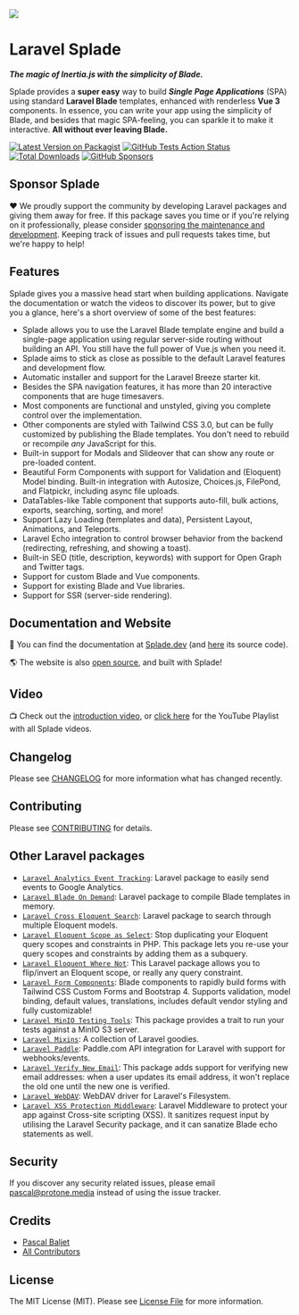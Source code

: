 <img src="https://raw.githubusercontent.com/protonemedia/laravel-splade/main/logo.svg" />

# Laravel Splade

***The magic of Inertia.js with the simplicity of Blade.***

Splade provides a **super easy** way to build ***Single Page Applications*** (SPA) using standard **Laravel Blade** templates, enhanced with renderless **Vue 3** components. In essence, you can write your app using the simplicity of Blade, and besides that magic SPA-feeling, you can sparkle it to make it interactive. **All without ever leaving Blade.**

[![Latest Version on Packagist](https://img.shields.io/packagist/v/protonemedia/laravel-splade.svg)](https://packagist.org/packages/protonemedia/laravel-splade)
[![GitHub Tests Action Status](https://img.shields.io/github/actions/workflow/status/protonemedia/laravel-splade/run-tests.yml?branch=main&label=tests)](https://github.com/protonemedia/laravel-splade/actions?query=workflow%3Arun-tests+branch%3Amain)
[![Total Downloads](https://img.shields.io/packagist/dt/protonemedia/laravel-splade.svg)](https://packagist.org/packages/protonemedia/laravel-splade)
[![GitHub Sponsors](https://img.shields.io/github/sponsors/pascalbaljet)](https://github.com/sponsors/pascalbaljet)

## Sponsor Splade

❤️ We proudly support the community by developing Laravel packages and giving them away for free. If this package saves you time or if you're relying on it professionally, please consider [sponsoring the maintenance and development](https://github.com/sponsors/pascalbaljet). Keeping track of issues and pull requests takes time, but we're happy to help!

## Features

Splade gives you a massive head start when building applications. Navigate the documentation or watch the videos to discover its power, but to give you a glance, here's a short overview of some of the best features:

* Splade allows you to use the Laravel Blade template engine and build a single-page application using regular server-side routing without building an API. You still have the full power of Vue.js when you need it.
* Splade aims to stick as close as possible to the default Laravel features and development flow.
* Automatic installer and support for the Laravel Breeze starter kit.
* Besides the SPA navigation features, it has more than 20 interactive components that are huge timesavers.
* Most components are functional and unstyled, giving you complete control over the implementation.
* Other components are styled with Tailwind CSS 3.0, but can be fully customized by publishing the Blade templates. You don't need to rebuild or recompile *any* JavaScript for this.
* Built-in support for Modals and Slideover that can show any route or pre-loaded content.
* Beautiful Form Components with support for Validation and (Eloquent) Model binding. Built-in integration with Autosize, Choices.js, FilePond, and Flatpickr, including async file uploads.
* DataTables-like Table component that supports auto-fill, bulk actions, exports, searching, sorting, and more!
* Support Lazy Loading (templates and data), Persistent Layout, Animations, and Teleports.
* Laravel Echo integration to control browser behavior from the backend (redirecting, refreshing, and showing a toast).
* Built-in SEO (title, description, keywords) with support for Open Graph and Twitter tags.
* Support for custom Blade and Vue components.
* Support for existing Blade and Vue libraries.
* Support for SSR (server-side rendering).

## Documentation and Website

📖 You can find the documentation at [Splade.dev](https://splade.dev/) (and [here](https://github.com/protonemedia/laravel-splade-docs) its source code).

🌎 The website is also [open source](https://github.com/protonemedia/splade.dev), and built with Splade!

## Video

📺 Check out the [introduction video](https://www.youtube.com/watch?v=9V9BUHtvwXI), or [click here](https://www.youtube.com/playlist?list=PLmEkRPCduet8MPP_gFm_ETJ0m74hvXZWl) for the YouTube Playlist with all Splade videos.

## Changelog

Please see [CHANGELOG](CHANGELOG.md) for more information what has changed recently.

## Contributing

Please see [CONTRIBUTING](CONTRIBUTING.md) for details.

## Other Laravel packages

* [`Laravel Analytics Event Tracking`](https://github.com/protonemedia/laravel-analytics-event-tracking): Laravel package to easily send events to Google Analytics.
* [`Laravel Blade On Demand`](https://github.com/protonemedia/laravel-blade-on-demand): Laravel package to compile Blade templates in memory.
* [`Laravel Cross Eloquent Search`](https://github.com/protonemedia/laravel-cross-eloquent-search): Laravel package to search through multiple Eloquent models.
* [`Laravel Eloquent Scope as Select`](https://github.com/protonemedia/laravel-eloquent-scope-as-select): Stop duplicating your Eloquent query scopes and constraints in PHP. This package lets you re-use your query scopes and constraints by adding them as a subquery.
* [`Laravel Eloquent Where Not`](https://github.com/protonemedia/laravel-eloquent-where-not): This Laravel package allows you to flip/invert an Eloquent scope, or really any query constraint.
* [`Laravel Form Components`](https://github.com/protonemedia/laravel-form-components): Blade components to rapidly build forms with Tailwind CSS Custom Forms and Bootstrap 4. Supports validation, model binding, default values, translations, includes default vendor styling and fully customizable!
* [`Laravel MinIO Testing Tools`](https://github.com/protonemedia/laravel-minio-testing-tools): This package provides a trait to run your tests against a MinIO S3 server.
* [`Laravel Mixins`](https://github.com/protonemedia/laravel-mixins): A collection of Laravel goodies.
* [`Laravel Paddle`](https://github.com/protonemedia/laravel-paddle): Paddle.com API integration for Laravel with support for webhooks/events.
* [`Laravel Verify New Email`](https://github.com/protonemedia/laravel-verify-new-email): This package adds support for verifying new email addresses: when a user updates its email address, it won't replace the old one until the new one is verified.
* [`Laravel WebDAV`](https://github.com/protonemedia/laravel-webdav): WebDAV driver for Laravel's Filesystem.
* [`Laravel XSS Protection Middleware`](https://github.com/protonemedia/laravel-xss-protection): Laravel Middleware to protect your app against Cross-site scripting (XSS). It sanitizes request input by utilising the Laravel Security package, and it can sanatize Blade echo statements as well.

## Security

If you discover any security related issues, please email pascal@protone.media instead of using the issue tracker.

## Credits

- [Pascal Baljet](https://github.com/protonemedia)
- [All Contributors](../../contributors)

## License

The MIT License (MIT). Please see [License File](LICENSE.md) for more information.
